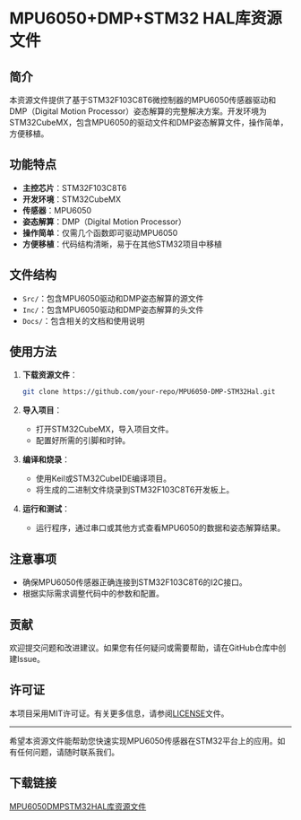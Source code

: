 # MPU6050+DMP+STM32 HAL库资源文件

## 简介

本资源文件提供了基于STM32F103C8T6微控制器的MPU6050传感器驱动和DMP（Digital Motion Processor）姿态解算的完整解决方案。开发环境为STM32CubeMX，包含MPU6050的驱动文件和DMP姿态解算文件，操作简单，方便移植。

## 功能特点

- **主控芯片**：STM32F103C8T6
- **开发环境**：STM32CubeMX
- **传感器**：MPU6050
- **姿态解算**：DMP（Digital Motion Processor）
- **操作简单**：仅需几个函数即可驱动MPU6050
- **方便移植**：代码结构清晰，易于在其他STM32项目中移植

## 文件结构

- `Src/`：包含MPU6050驱动和DMP姿态解算的源文件
- `Inc/`：包含MPU6050驱动和DMP姿态解算的头文件
- `Docs/`：包含相关的文档和使用说明

## 使用方法

1. **下载资源文件**：
    ```bash
    git clone https://github.com/your-repo/MPU6050-DMP-STM32Hal.git
    ```

2. **导入项目**：
    - 打开STM32CubeMX，导入项目文件。
    - 配置好所需的引脚和时钟。

3. **编译和烧录**：
    - 使用Keil或STM32CubeIDE编译项目。
    - 将生成的二进制文件烧录到STM32F103C8T6开发板上。

4. **运行和测试**：
    - 运行程序，通过串口或其他方式查看MPU6050的数据和姿态解算结果。

## 注意事项

- 确保MPU6050传感器正确连接到STM32F103C8T6的I2C接口。
- 根据实际需求调整代码中的参数和配置。

## 贡献

欢迎提交问题和改进建议。如果您有任何疑问或需要帮助，请在GitHub仓库中创建Issue。

## 许可证

本项目采用MIT许可证。有关更多信息，请参阅[LICENSE](LICENSE)文件。

---

希望本资源文件能帮助您快速实现MPU6050传感器在STM32平台上的应用。如有任何问题，请随时联系我们。

## 下载链接

[MPU6050DMPSTM32HAL库资源文件](https://pan.quark.cn/s/a0f50810575d)